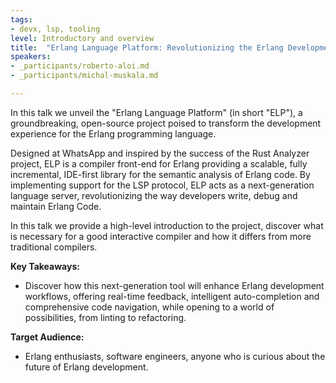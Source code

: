 ```yaml
---
tags:	
- devx, lsp, tooling
level: Introductory and overview
title: 	"Erlang Language Platform: Revolutionizing the Erlang Development Experience"
speakers:
- _participants/roberto-aloi.md
- _participants/michal-muskala.md

---
```

In this talk we unveil the "Erlang Language Platform" (in short "ELP"), a groundbreaking, open-source project poised to transform the development experience for the Erlang programming language.

Designed at WhatsApp and inspired by the success of the Rust Analyzer project, ELP is a compiler front-end for Erlang providing a scalable, fully incremental, IDE-first library for the
semantic analysis of Erlang code. By implementing support for the LSP protocol, ELP acts as a next-generation language server, revolutionizing the way developers write, debug and maintain Erlang Code.

In this talk we provide a high-level introduction to the project, discover what is necessary for a good interactive compiler and how it differs from more traditional compilers.

**Key Takeaways:**
- Discover how this next-generation tool will enhance Erlang development workflows, offering real-time feedback, intelligent auto-completion and comprehensive code navigation, while opening to a world of possibilities, from linting to refactoring.

**Target Audience:**
- Erlang enthusiasts, software engineers, anyone who is curious about the future of Erlang development.